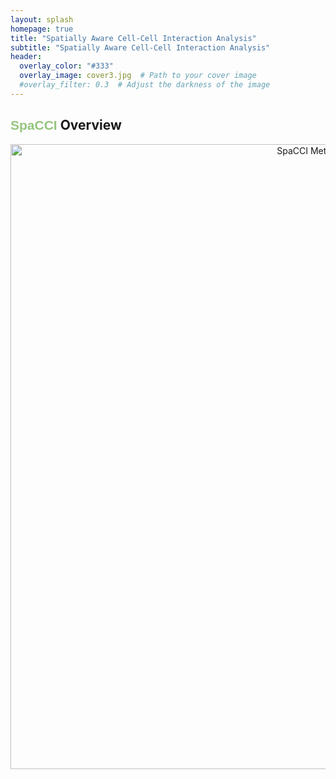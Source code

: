 ```yaml
---
layout: splash
homepage: true
title: "Spatially Aware Cell-Cell Interaction Analysis"
subtitle: "Spatially Aware Cell-Cell Interaction Analysis"
header:
  overlay_color: "#333"
  overlay_image: cover3.jpg  # Path to your cover image
  #overlay_filter: 0.3  # Adjust the darkness of the image
---
```


## <span style="font-family: 'ABeeZee', sans-serif; color: #94C47D;">SpaCCI</span> Overview

<p align="center">
  <img width="1000" src="SPACCI Method Diagram.png" alt="SpaCCI Method Diagram">
</p>




